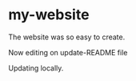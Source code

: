 # my-website

The website was so easy to create.



Now editing on update-README file

Updating locally.
